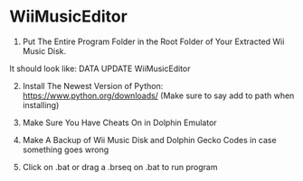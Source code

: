 # WiiMusicEditor
 
1. Put The Entire Program Folder in the Root Folder of Your Extracted Wii Music Disk.

It should look like:
DATA
UPDATE
WiiMusicEditor

2. Install The Newest Version of Python: https://www.python.org/downloads/
(Make sure to say add to path when installing)

3. Make Sure You Have Cheats On in Dolphin Emulator

4. Make A Backup of Wii Music Disk and Dolphin Gecko Codes in case something goes wrong

5. Click on .bat or drag a .brseq on .bat to run program
